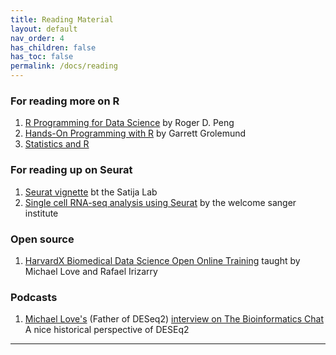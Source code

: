 ```yaml
---
title: Reading Material
layout: default
nav_order: 4
has_children: false
has_toc: false
permalink: /docs/reading
---
```


### For reading more on R
1. [R Programming for Data Science](https://bookdown.org/rdpeng/rprogdatascience/) by Roger D. Peng
2. [Hands-On Programming with R](https://rstudio-education.github.io/hopr/index.html) by Garrett Grolemund
3. [Statistics and R](https://pll.harvard.edu/course/statistics-and-r)

### For reading up on Seurat
1. [Seurat vignette](https://satijalab.org/seurat/) bt the Satija Lab
2. [Single cell RNA-seq analysis using Seurat](https://www.singlecellcourse.org/single-cell-rna-seq-analysis-using-seurat.html) by the welcome sanger institute

### Open source 
1. [HarvardX Biomedical Data Science Open Online Training](http://rafalab.dfci.harvard.edu/pages/harvardx.html) taught by Michael Love and Rafael Irizarry

### Podcasts
1. [Michael Love's](https://scholar.google.com/citations?hl=en&user=vzXv764AAAAJ&view_op=list_works) (Father of DESeq2) [interview on The Bioinformatics Chat](https://bioinformatics.chat/deseq2) A nice historical perspective of DESEq2

----
[Just the Docs]: https://just-the-docs.github.io/just-the-docs/
[GitHub Pages]: https://docs.github.com/en/pages
[README]: https://github.com/just-the-docs/just-the-docs-template/blob/main/README.md
[Jekyll]: https://jekyllrb.com
[GitHub Pages / Actions workflow]: https://github.blog/changelog/2022-07-27-github-pages-custom-github-actions-workflows-beta/
[use this template]: https://github.com/just-the-docs/just-the-docs-template/generate

